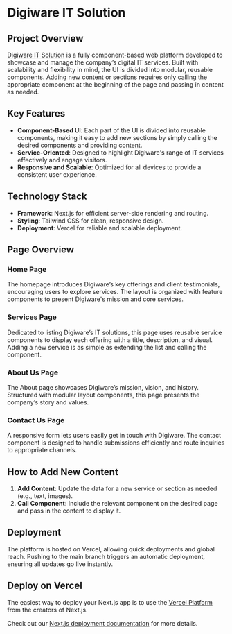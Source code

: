 # **Digiware IT Solution**

## **Project Overview**

[Digiware IT Solution](https://digiware-it-solution-6syud738d-asthapanda02-gmailcoms-projects.vercel.app/) is a fully component-based web platform developed to showcase and manage the company’s digital IT services. Built with scalability and flexibility in mind, the UI is divided into modular, reusable components. Adding new content or sections requires only calling the appropriate component at the beginning of the page and passing in content as needed.

## **Key Features**

- **Component-Based UI**: Each part of the UI is divided into reusable components, making it easy to add new sections by simply calling the desired components and providing content.
- **Service-Oriented**: Designed to highlight Digiware's range of IT services effectively and engage visitors.
- **Responsive and Scalable**: Optimized for all devices to provide a consistent user experience.

## **Technology Stack**

- **Framework**: Next.js for efficient server-side rendering and routing.
- **Styling**: Tailwind CSS for clean, responsive design.
- **Deployment**: Vercel for reliable and scalable deployment.

## **Page Overview**

### **Home Page**
The homepage introduces Digiware’s key offerings and client testimonials, encouraging users to explore services. The layout is organized with feature components to present Digiware's mission and core services.

### **Services Page**
Dedicated to listing Digiware’s IT solutions, this page uses reusable service components to display each offering with a title, description, and visual. Adding a new service is as simple as extending the list and calling the component.

### **About Us Page**
The About page showcases Digiware’s mission, vision, and history. Structured with modular layout components, this page presents the company’s story and values.

### **Contact Us Page**
A responsive form lets users easily get in touch with Digiware. The contact component is designed to handle submissions efficiently and route inquiries to appropriate channels.

## **How to Add New Content**

1. **Add Content**: Update the data for a new service or section as needed (e.g., text, images).
2. **Call Component**: Include the relevant component on the desired page and pass in the content to display it.

## **Deployment**

The platform is hosted on Vercel, allowing quick deployments and global reach. Pushing to the main branch triggers an automatic deployment, ensuring all updates go live instantly.



## Deploy on Vercel

The easiest way to deploy your Next.js app is to use the [Vercel Platform](https://vercel.com/new?utm_medium=default-template&filter=next.js&utm_source=create-next-app&utm_campaign=create-next-app-readme) from the creators of Next.js.

Check out our [Next.js deployment documentation](https://nextjs.org/docs/deployment) for more details.

